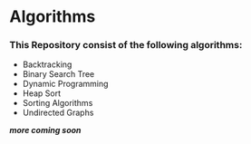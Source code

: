# Algorithms

### This Repository consist of the following algorithms:

- Backtracking
- Binary Search Tree
- Dynamic Programming
- Heap Sort
- Sorting Algorithms
- Undirected Graphs

**_more coming soon_**
